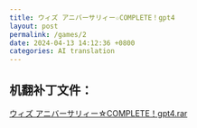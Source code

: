 ```yaml
---
title: ウィズ アニバーサリィー☆COMPLETE！gpt4
layout: post
permalink: /games/2
date: 2024-04-13 14:12:36 +0800
categories: AI translation
---
```



## 机翻补丁文件：

[ウィズ アニバーサリィー☆COMPLETE！gpt4.rar](../resources/%E3%82%A6%E3%82%A3%E3%82%BA%20%E3%82%A2%E3%83%8B%E3%83%90%E3%83%BC%E3%82%B5%E3%83%AA%E3%82%A3%E3%83%BC%E2%98%86COMPLETE%EF%BC%81gpt4.rar)

 

